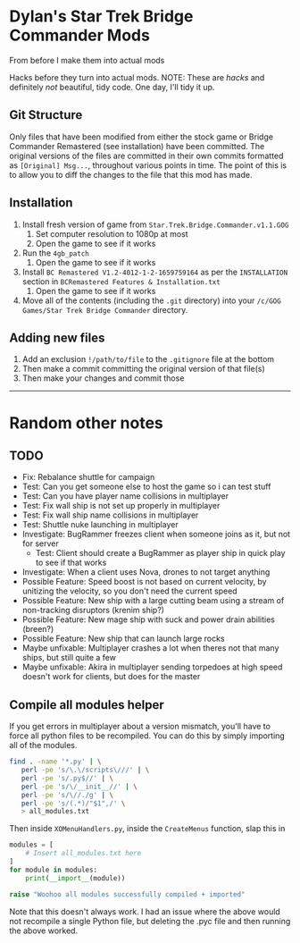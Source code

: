 # Dylan's Star Trek Bridge Commander Mods

From before I make them into actual mods

Hacks before they turn into actual mods. NOTE: These are *hacks* and definitely *not* beautiful, tidy code.
One day, I'll tidy it up.

## Git Structure

Only files that have been modified from either the stock game or Bridge Commander Remastered (see installation) have been committed.
The original versions of the files are committed in their own commits formatted as `[Original] Msg...`, throughout various points in time.
The point of this is to allow you to diff the changes to the file that this mod has made.

## Installation

1. Install fresh version of game from `Star.Trek.Bridge.Commander.v1.1.GOG`
    1. Set computer resolution to 1080p at most
    1. Open the game to see if it works
1. Run the `4gb_patch`
    1. Open the game to see if it works
1. Install `BC Remastered V1.2-4012-1-2-1659759164` as per the `INSTALLATION` section in `BCRemastered Features & Installation.txt`
    1. Open the game to see if it works
1. Move all of the contents (including the `.git` directory) into your `/c/GOG Games/Star Trek Bridge Commander` directory.

## Adding new files

1. Add an exclusion `!/path/to/file` to the `.gitignore` file at the bottom
1. Then make a commit committing the original version of that file(s)
1. Then make your changes and commit those

----

# Random other notes

## TODO

- Fix: Rebalance shuttle for campaign
- Test: Can you get someone else to host the game so i can test stuff
- Test: Can you have player name collisions in multiplayer
- Test: Fix wall ship is not set up properly in multiplayer
- Test: Fix wall ship name collisions in multiplayer
- Test: Shuttle nuke launching in multiplayer
- Investigate: BugRammer freezes client when someone joins as it, but not for server
    - Test: Client should create a BugRammer as player ship in quick play to see if that works
- Investigate: When a client uses Nova, drones to not target anything
- Possible Feature: Speed boost is not based on current velocity, by unitizing the velocity, so you don't need the current speed
- Possible Feature: New ship with a large cutting beam using a stream of non-tracking disruptors (krenim ship?)
- Possible Feature: New mage ship with suck and power drain abilities (breen?)
- Possible Feature: New ship that can launch large rocks
- Maybe unfixable: Multiplayer crashes a lot when theres not that many ships, but still quite a few
- Maybe unfixable: Akira in multiplayer sending torpedoes at high speed doesn't work for clients, but does for the master

## Compile all modules helper

If you get errors in multiplayer about a version mismatch, you'll have to force all python files to be recompiled.
You can do this by simply importing all of the modules.

```bash
find . -name '*.py' | \
   perl -pe 's/\.\/scripts\///' | \
   perl -pe 's/.py$//' | \
   perl -pe 's/\/__init__//' | \
   perl -pe 's/\//./g' | \
   perl -pe 's/(.*)/"$1",/' \
   > all_modules.txt
```

Then inside `XOMenuHandlers.py`, inside the `CreateMenus` function, slap this in

```python
modules = [
    # Insert all_modules.txt here
]
for module in modules:
    print(__import__(module))

raise "Woohoo all modules successfully compiled + imported"
```

Note that this doesn't always work. I had an issue where the above would not recompile a single
Python file, but deleting the .pyc file and then running the above worked.
